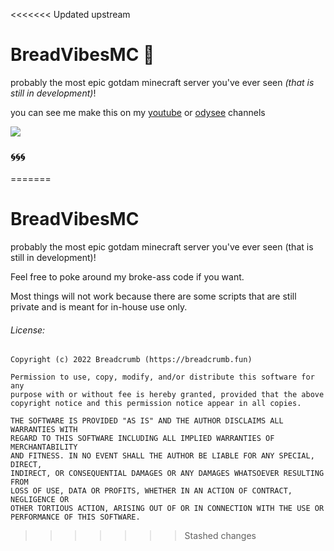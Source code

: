 <<<<<<< Updated upstream
# BreadVibesMC 🍞

probably the most epic gotdam minecraft server you've ever seen *(that is still in development)*!

you can see me make this on my [youtube](https://www.youtube.com/channel/UCT1_5td4SWg67fhElGz1S4A?sub_confirmation=1) or [odysee](https://odysee.com/@Breadcrumb) channels

![](https://camo.githubusercontent.com/ed26a15bb41f4cc6064ed9d557f3646d730835eba6291865796160f3dda80302/68747470733a2f2f6d656469612e646973636f72646170702e6e65742f6174746163686d656e74732f3538343733383731333833383431393936382f3932383035363033393832323231333138302f627265616476696265736d635f696e5f616c6c5f6974735f676c6f72795f6f6d672e706e673f77696474683d31313933266865696768743d363731)

### 🌀🌀🌀
=======
# BreadVibesMC

probably the most epic gotdam minecraft server you've ever seen (that is still in development)!

Feel free to poke around my broke-ass code if you want.

Most things will not work because there are some scripts that are still private and is meant for in-house use only.

###### License:

```
Copyright (c) 2022 Breadcrumb (https://breadcrumb.fun)

Permission to use, copy, modify, and/or distribute this software for any
purpose with or without fee is hereby granted, provided that the above
copyright notice and this permission notice appear in all copies.

THE SOFTWARE IS PROVIDED "AS IS" AND THE AUTHOR DISCLAIMS ALL WARRANTIES WITH
REGARD TO THIS SOFTWARE INCLUDING ALL IMPLIED WARRANTIES OF MERCHANTABILITY
AND FITNESS. IN NO EVENT SHALL THE AUTHOR BE LIABLE FOR ANY SPECIAL, DIRECT,
INDIRECT, OR CONSEQUENTIAL DAMAGES OR ANY DAMAGES WHATSOEVER RESULTING FROM
LOSS OF USE, DATA OR PROFITS, WHETHER IN AN ACTION OF CONTRACT, NEGLIGENCE OR
OTHER TORTIOUS ACTION, ARISING OUT OF OR IN CONNECTION WITH THE USE OR
PERFORMANCE OF THIS SOFTWARE.
```
>>>>>>> Stashed changes
